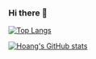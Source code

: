 ### Hi there 👋

[![Top Langs](https://github-readme-stats.vercel.app/api/top-langs/?username=ngviethoang)](https://github.com/ngviethoang/github-readme-stats)

[![Hoang's GitHub stats](https://github-readme-stats.vercel.app/api?username=ngviethoang)](https://github.com/ngviethoang/github-readme-stats)
